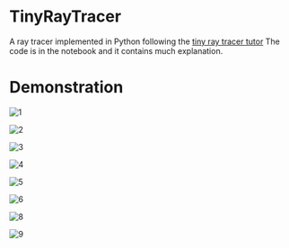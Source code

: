 # TinyRayTracer
A ray tracer implemented in Python following the [tiny ray tracer tutor](https://github.com/ssloy/tinyraytracer)
The code is in the notebook and it contains much explanation.

# Demonstration
![1](https://gitee.com/celestepaul/pics/raw/master/typora/1.jpg)

![2](https://gitee.com/celestepaul/pics/raw/master/typora/2.jpg)

![3](https://gitee.com/celestepaul/pics/raw/master/typora/3.jpg)

![4](https://gitee.com/celestepaul/pics/raw/master/typora/4.jpg)

![5](https://gitee.com/celestepaul/pics/raw/master/typora/5.jpg)

![6](https://gitee.com/celestepaul/pics/raw/master/typora/6.jpg)

![8](https://gitee.com/celestepaul/pics/raw/master/typora/8.jpg)

![9](https://gitee.com/celestepaul/pics/raw/master/typora/9.jpg)
